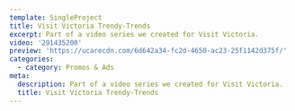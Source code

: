 ```yaml
---
template: SingleProject
title: Visit Victoria Trendy-Trends
excerpt: Part of a video series we created for Visit Victoria.
video: '291435200'
preview: 'https://ucarecdn.com/6d642a34-fc2d-4650-ac23-25f1142d375f/'
categories:
  - category: Promos & Ads
meta:
  description: Part of a video series we created for Visit Victoria.
  title: Visit Victoria Trendy-Trends
---
```

